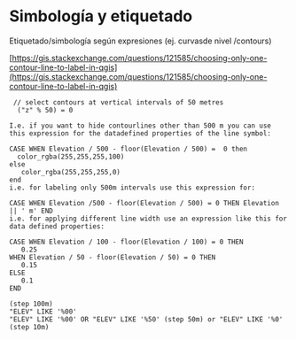 # Simbología y etiquetado


Etiquetado/simbología según expresiones (ej. curvasde nivel /contours)

[https://gis.stackexchange.com/questions/121585/choosing-only-one-contour-line-to-label-in-qgis](https://gis.stackexchange.com/questions/121585/choosing-only-one-contour-line-to-label-in-qgis)

```
 // select contours at vertical intervals of 50 metres
  ("z" % 50) = 0
 ```
  
 ```
 I.e. if you want to hide contourlines other than 500 m you can use this expression for the datadefined properties of the line symbol:

CASE WHEN Elevation / 500 - floor(Elevation / 500) =  0 then 
   color_rgba(255,255,255,100) 
else 
    color_rgba(255,255,255,0) 
end
i.e. for labeling only 500m intervals use this expression for:

CASE WHEN Elevation /500 - floor(Elevation / 500) = 0 THEN Elevation || ' m' END
i.e. for applying different line width use an expression like this for data defined properties:

CASE WHEN Elevation / 100 - floor(Elevation / 100) = 0 THEN 
    0.25 
WHEN Elevation / 50 - floor(Elevation / 50) = 0 THEN 
    0.15 
ELSE 
    0.1 
END
```

```
(step 100m)
"ELEV" LIKE '%00'  
"ELEV" LIKE '%00' OR "ELEV" LIKE '%50' (step 50m) or "ELEV" LIKE '%0' (step 10m)
```
